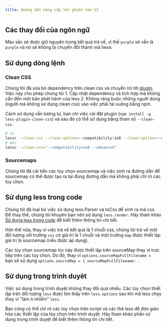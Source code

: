 ```yaml
---
title: Hướng dẫn nâng cấp lên phiên bản V2
---
```


Các thay đổi của ngôn ngữ
----------------

Màu sắc sẽ được giữ nguyên trong kết quả trả về, vì thế `purple` sẽ vẫn là `purple` và nó sẽ không bị chuyển đổi thành mã hexa.

Sử dụng dòng lệnh
------------------

### Clean CSS

Chúng tôi đã xóa bỏ dependency trên clean css và chuyển nó tới [plugin](https://github.com/less/less-plugin-clean-css).
Việc này cho phép chúng tôi 1. Cập nhật dependency và tích hợp mà không cần đến một bản phát hành của less 2. Không ràng buộc những nguời dùng (người mà không sử dụng clean css) vào việc phải tải xuống bằng npm.

Cách sử dụng vẫn tương tự, bạn chỉ việc cài đặt plugin (`npm install -g less-plugin-clean-css`) và sau đó có thể sử dụng bằng tham số 
`--clean-css`.

```bash
# cũ
lessc --clean-css --clean-option=--compatibility:ie8 --clean-option=--advanced
# mới
lessc --clean-css="--compatibility=ie8 --advanced"
```

### Sourcemaps

Chúng tôi đã cải tiến các tùy chọn sourcemap và việc sinh ra đường dẫn để sourcemap có thể được tạo ra tại đúng đường dẫn mà không phải chỉ rõ các tùy chọn.

Sử dụng less trong code
------------------

Chúng tôi đã loại bỏ việc sử dụng less.Parser và toCss để sinh ra mã css. Để thay thế, chúng tôi khuyên bạn nên sử dụng `less.render`.
Hãy tham khảo [Sử dụng less trong code](#programmatic-usage) để biết thêm thông tin chi tiết.

Hơn thế nữa, thay vì việc trả về kết quả là 1 chuỗi css, chúng tôi trả về một đối tượng với trường `css` có giá trị là 1 chuỗi và một trường  `map` được thiết lập giá trị là sourcemap (nếu được áp dụng).

Các tùy chọn sourcemap lúc này được thiết lập trên sourceMap thay vì trực tiếp trên các tùy chọn. Do đó, thay vì `options.sourceMapFullFilename = ` bạn sẽ sử dụng `options.sourceMap = { sourceMapFullFilename: `.

Sử dụng trong trình duyêt
-------------

Việc sử dụng trong trinh duyệt không thay đổi quá nhiều. Các tùy chọn thiết lập trên đối tượng `less` được tìm thấy trên `less.options` sau khi mã less chạy thay vì "làm ô nhiễm" `less`.

Bạn cũng có thể chỉ rõ các tùy chọn trên script và các thẻ less để đơn giản hóa các thiết lập của tùy chọn trên trình duyệt. Hãy tham khảo phần sử dụng trong trình duyệt để biết thêm thông tin chi tiết.
